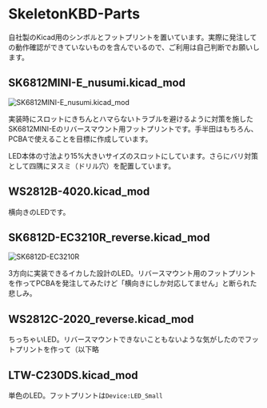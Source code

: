 # SkeletonKBD-Parts

自社製のKicad用のシンボルとフットプリントを置いています。実際に発注しての動作確認ができていないものを含んでいるので、ご利用は自己判断でお願いします。

## SK6812MINI-E_nusumi.kicad_mod
 
![SK6812MINI-E_nusumi.kicad_mod](https://user-images.githubusercontent.com/90203406/226605136-7b3a7155-ef40-458e-8a13-e0ac68462d71.jpg)

実装時にスロットにきちんとハマらないトラブルを避けるように対策を施したSK6812MINI-Eのリバースマウント用フットプリントです。手半田はもちろん、PCBAで使えることを目標に作成しています。

LED本体の寸法より15%大きいサイズのスロットにしています。さらにバリ対策として四隅にヌスミ（ドリル穴）を配置しています。

## WS2812B-4020.kicad_mod

横向きのLEDです。

## SK6812D-EC3210R_reverse.kicad_mod

![SK6812D-EC3210R](https://user-images.githubusercontent.com/90203406/226646191-80da7a33-2f6b-4d36-8ae2-af38f707dead.jpg)

3方向に実装できるイカした設計のLED。リバースマウント用のフットプリントを作ってPCBAを発注してみたけど「横向きにしか対応してません」と断られた悲しみ。

## WS2812C-2020_reverse.kicad_mod

ちっちゃいLED。リバースマウントできないこともないような気がしたのでフットプリントを作って（以下略

## LTW-C230DS.kicad_mod

単色のLED。フットプリントは`Device:LED_Small`
